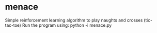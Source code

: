 # menace
Simple reinforcement learning algorithm to play naughts and crosses (tic-tac-toe)
Run the program using: python -i menace.py

